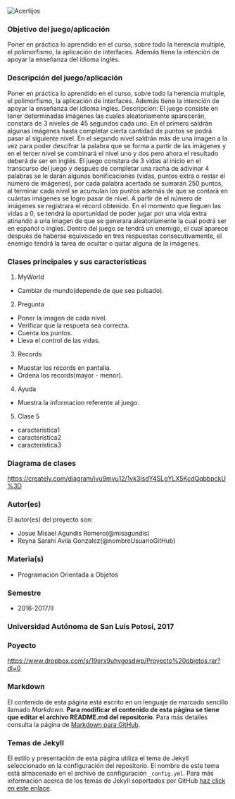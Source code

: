 ![Acertijos](https://scontent.fgdl4-1.fna.fbcdn.net/v/t34.0-12/18600615_1601985876532058_1837571774_n.jpg?oh=58740481588e377b65ffa910b5be758f&oe=592D7BBC)

### Objetivo del juego/aplicación
Poner en práctica lo aprendido en el curso, sobre todo la herencia multiple,  el polimorfismo, la aplicación de interfaces. 
Además tiene la intención de apoyar la enseñanza del idioma inglés.

### Descripción del juego/aplicación
Poner en práctica lo aprendido en el curso, sobre todo la herencia multiple,  el polimorfismo, la aplicación de interfaces. 
Además tiene la intención de apoyar la enseñanza del idioma inglés. 
Descripción: El juego consiste en tener determinadas imágenes las cuales aleatoriamente aparecerán, constara de 3 niveles de 45 segundos cada uno. En el primero saldrán algunas imágenes hasta completar cierta cantidad de puntos se podrá pasar al siguiente nivel. En el segundo nivel saldrán más de una imagen a la vez para poder descifrar la palabra que se forma a partir de las imágenes y en el tercer  nivel se combinará el nivel uno y dos pero ahora el resultado deberá de ser en inglés. El juego constara de 3 vidas al inicio en el transcurso del juego y después de completar una racha de adivinar 4 palabras se le darán algunas bonificaciones (vidas, puntos extra o restar el número de imágenes), por cada palabra acertada se sumarán 250 puntos, al terminar cada nivel se acumulan los puntos además de que se contará en cuántas imágenes se logro pasar de nivel. A partir de el número de imágenes se registrara el récord obtenido. 
En el momento que lleguen las vidas a 0, se tendrá la oportunidad de poder jugar por una vida extra atinando a una imagen de que se generara aleatoriamente la cual podrá ser en español o ingles. 
Dentro del juego se tendrá un enemigo, el cual aparece después de haberse equivocado en tres respuestas consecutivamente, el enemigo tendrá la tarea de ocultar o quitar alguna de la imágenes.

### Clases principales y sus características
1. MyWorld
* Cambiar de mundo(depende de que sea pulsado).

2. Pregunta
* Poner la imagen de cada nivel.
* Verificar que la respueta sea correcta.
* Cuenta los puntos.
* Lleva el control de las vidas.

3. Records
* Muestar los records en pantalla.
* Ordena los records(mayor - menor).

4. Ayuda
* Muestra la informacion referente al juego.

5. Clase 5
* caracteristica1
* caracteristica2
* caracteristica3

### Diagrama de clases
https://creately.com/diagram/ivu9myu12/1vk3lsdY4SLgYLX5KcdQqbbpckU%3D

### Autor(es)
El autor(es) del proyecto son:
- Josue Misael Agundis Romero(@misagundis)
- Reyna Sarahi Avila Gonzalez(@nombreUsuarioGitHub)

### Materia(s)
- Programación Orientada a Objetos

### Semestre
- 2016-2017/II

### Universidad Autónoma de San Luis Potosí, 2017
### Poyecto
 https://www.dropbox.com/s/19erx9uhvgosdwp/Proyecto%20objetos.rar?dl=0
### Markdown
El contenido de esta página está escrito en un lenguaje de marcado sencillo llamado _Markdown_. **Para modificar el contenido de esta página se tiene que editar el archivo README.md del repositorio**. Para más detalles consulta la página de [Markdown para GitHub](https://guides.github.com/features/mastering-markdown/).

### Temas de Jekyll
El estilo y presentación de esta página utiliza el tema de Jekyll seleccionado en la configuración del repositorio. El nombre de este tema está almacenado en el archivo de configuración `_config.yml`. Para más información acerca de los temas de Jekyll soportados por GitHub [haz click en este enlace](https://pages.github.com/themes/).
